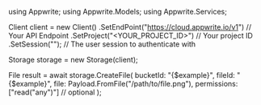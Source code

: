 using Appwrite;
using Appwrite.Models;
using Appwrite.Services;

Client client = new Client()
    .SetEndPoint("https://cloud.appwrite.io/v1") // Your API Endpoint
    .SetProject("<YOUR_PROJECT_ID>") // Your project ID
    .SetSession(""); // The user session to authenticate with

Storage storage = new Storage(client);

File result = await storage.CreateFile(
    bucketId: "{$example}",
    fileId: "{$example}",
    file: Payload.FromFile("/path/to/file.png"),
    permissions: ["read("any")"] // optional
);